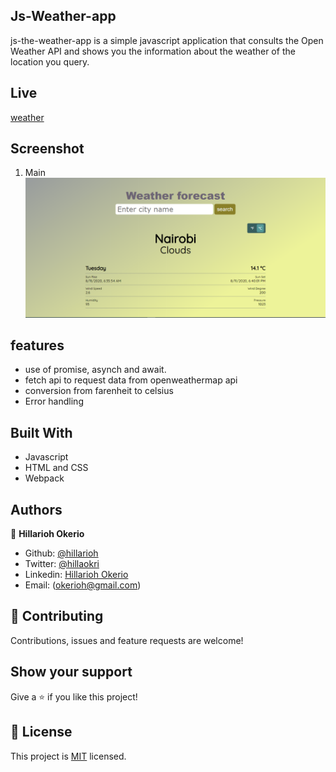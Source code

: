 ## Js-Weather-app
js-the-weather-app is a simple javascript application that consults the Open Weather API and shows you the information about the weather of the location you query.

## Live
[weather](https://zealous-cori-c9e374.netlify.app/)

## Screenshot

1. Main
![screenshot1](./main.png)

## features
- use of promise, asynch and await.
- fetch api to request data from openweathermap api
- conversion from farenheit to celsius
- Error handling

## Built With
- Javascript
- HTML and CSS
- Webpack


## Authors

👤 **Hillarioh Okerio**

- Github: [@hillarioh](https://github.com/hillarioh)
- Twitter: [@hillaokri](https://twitter.com/hillaokri)
- Linkedin: [Hillarioh Okerio](www.linkedin.com/in/hillaryokerio)
- Email: (okerioh@gmail.com)

## 🤝 Contributing

Contributions, issues and feature requests are welcome!

## Show your support

Give a ⭐️ if you like this project!

## 📝 License

This project is [MIT](./LICENSE) licensed.
